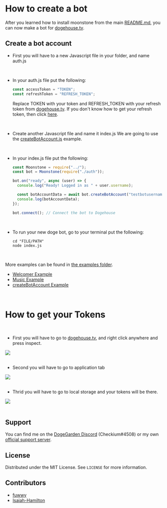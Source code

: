 <!-- Made By Isaiah-Hamilton(https://github.com/Isaiah-Hamilton) -->
<!-- GETTING STARTED -->

# How to create a bot

After you learned how to install moonstone from the main [README.md](https://github.com/fuwwy/moonstone/blob/main/README.md), you can now make a bot for [dogehouse.tv](dogehouse.tv).

<!-- Steps -->

## Create a bot account

- First you will have to a new Javascript file in your folder, and name auth.js

<br>

- In your auth.js file put the following:
  ```js
  const accessToken = "TOKEN";
  const refreshToken = "REFRESH_TOKEN";
  ```
  Replace TOKEN with your token and REFRESH_TOKEN with your refresh token from [dogehouse.tv](dogehouse.tv). If you don't know how to get your refresh token, then click [here](#how-to-get-your-tokens).

<br>

- Create another Javascript file and name it index.js We are going to use the [createBotAccount.js]() example.

<br>

- In your index.js file put the following:

  ```js
  const Moonstone = require("../");
  const bot = Moonstone(require("./auth"));

  bot.on("ready", async (user) => {
    console.log("Ready! Logged in as " + user.username);

    const botAccountData = await bot.createBotAccount("testbotusername");
    console.log(botAccountData);
  });

  bot.connect(); // Connect the bot to Dogehouse
  ```

<br>

- To run your new doge bot, go to your terminal put the following:
  ```
  cd "FILE/PATH"
  node index.js
  ```

<br>

More examples can be found in [the examples folder](https://github.com/fuwwy/moonstone/tree/main/examples).

- [Welcomer Example](https://github.com/fuwwy/moonstone/blob/main/examples/welcomer.js)
- [Music Example](https://github.com/fuwwy/moonstone/blob/main/examples/music.js)
- [createBotAccount Example](https://github.com/fuwwy/moonstone/blob/main/examples/createBotAccount.js)

<br>

<!-- Help find tokens -->

# How to get your Tokens

<br>

- First you will have to go to [dogehouse.tv](dogehouse.tv), and right click anywhere and press inspect.

<img src="https://raw.githubusercontent.com/fuwwy/moonstone/examples/img/1.png">

<br>
<br>

- Second you will have to go to application tab

<img src="https://raw.githubusercontent.com/fuwwy/moonstone/examples/img/2.png">

<br>
<br>

- Thrid you will have to go to local storage and your tokens will be there.

<img src="https://raw.githubusercontent.com/fuwwy/moonstone/examples/img/3.png">

<br>
<br>

## Support

You can find me on the [DogeGarden Discord](https://discord.gg/pPaXCRrVrh) (Checkium#4508) or my own [official support server](https://discord.gg/hDj42dMhn9).

<!-- LICENSE -->

## License

Distributed under the MIT License. See `LICENSE` for more information.

<!-- If you are a Contributor then add your name to the list below -->

## Contributors

- [fuwwy](https://github.com/fuwwy)
- [Isaiah-Hamilton](https://github.com/Isaiah-Hamilton)
